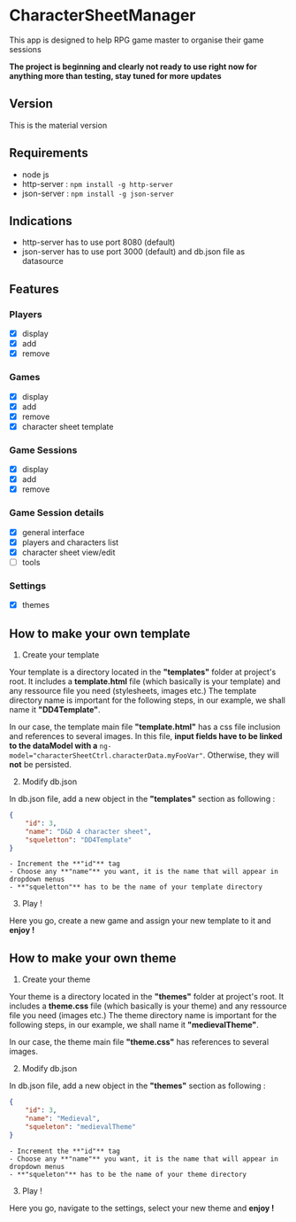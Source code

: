 # CharacterSheetManager
This app is designed to help RPG game master to organise their game sessions

**The project is beginning and clearly not ready to use right now for anything more than testing, stay tuned for more updates**

## Version

This is the material version

## Requirements
- node js
- http-server : `npm install -g http-server`
- json-server : `npm install -g json-server`

## Indications
- http-server has to use port 8080 (default)
- json-server has to use port 3000 (default) and db.json file as datasource

## Features

### Players

- [x] display
- [x] add
- [x] remove

### Games

- [x] display
- [x] add
- [x] remove
- [x] character sheet template

### Game Sessions

- [x] display
- [x] add
- [x] remove

### Game Session details

- [x] general interface
- [x] players and characters list
- [x] character sheet view/edit
- [ ] tools

### Settings

- [x] themes

## How to make your own template

1. Create your template

  Your template is a directory located in the **"templates"** folder at project's root. It includes a **template.html** file (which basically is your template) and any ressource file you need (stylesheets, images etc.)
  The template directory name is important for the following steps, in our example, we shall name it **"DD4Template"**.

  In our case, the template main file **"template.html"** has a css file inclusion and references to several images. In this file, **input fields have to be linked to the dataModel with a** `ng-model="characterSheetCtrl.characterData.myFooVar"`. Otherwise, they will **not** be persisted.

2. Modify db.json

  In db.json file, add a new object in the **"templates"** section as following : 
  ```json
  {
      "id": 3,
      "name": "D&D 4 character sheet",
      "squeletton": "DD4Template"
  }
  ```
    - Increment the **"id"** tag
    - Choose any **"name"** you want, it is the name that will appear in dropdown menus
    - **"squeletton"** has to be the name of your template directory
  
3. Play !

  Here you go, create a new game and assign your new template to it and **enjoy !**
  
## How to make your own theme

1. Create your theme

  Your theme is a directory located in the **"themes"** folder at project's root. It includes a **theme.css** file (which basically is your theme) and any ressource file you need (images etc.)
  The theme directory name is important for the following steps, in our example, we shall name it **"medievalTheme"**.

  In our case, the theme main file **"theme.css"** has references to several images.

2. Modify db.json

  In db.json file, add a new object in the **"themes"** section as following : 
  ```json
  {
      "id": 3,
      "name": "Medieval",
      "squeleton": "medievalTheme"
  }
  ```
    - Increment the **"id"** tag
    - Choose any **"name"** you want, it is the name that will appear in dropdown menus
    - **"squeleton"** has to be the name of your theme directory
  
3. Play !

  Here you go, navigate to the settings, select your new theme and **enjoy !**
